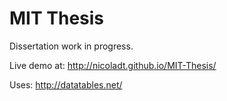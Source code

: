 MIT Thesis
=========

Dissertation work in progress. 

Live demo at: http://nicoladt.github.io/MIT-Thesis/

Uses: http://datatables.net/

